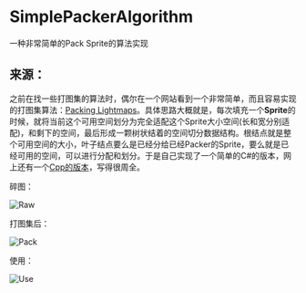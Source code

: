 # SimplePackerAlgorithm
一种非常简单的Pack Sprite的算法实现



##   来源：

之前在找一些打图集的算法时，偶尔在一个网站看到一个非常简单，而且容易实现的打图集算法：[Packing Lightmaps](http://blackpawn.com/texts/lightmaps/default.html)。具体思路大概就是，每次填充一个**Sprite**的时候，就将当前这个可用空间划分为完全适配这个Sprite大小空间(长和宽分别适配)，和剩下的空间，最后形成一颗树状结着的空间切分数据结构。根结点就是整个可用空间的大小，叶子结点要么是已经分给已经Packer的Sprite，要么就是已经可用的空间，可以进行分配和划分。于是自己实现了一个简单的C#的版本，网上还有一个[Cpp的版本](https://github.com/TeamHypersomnia/rectpack2D)，写得很周全。



碎图：

![Raw](http://wx3.sinaimg.cn/mw690/6b98bc8agy1fj6mjrlvbvj20v00jajtz.jpg)

打图集后：

![Pack](http://wx4.sinaimg.cn/mw690/6b98bc8agy1fj6mjqw906j21cq0se13g.jpg)



使用：

![Use](http://wx3.sinaimg.cn/mw690/6b98bc8agy1fj6mju9s2kj21hc0smdol.jpg)